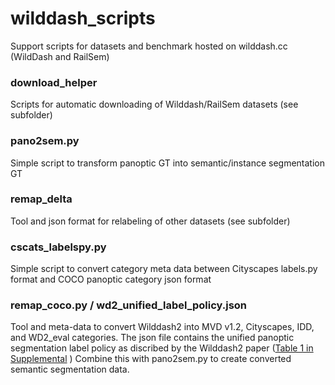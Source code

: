 # wilddash_scripts
Support scripts for datasets and benchmark hosted on wilddash.cc (WildDash and RailSem)

### download_helper ###

Scripts for automatic downloading of Wilddash/RailSem datasets (see subfolder)

### pano2sem.py ###

Simple script to transform panoptic GT into semantic/instance segmentation GT

### remap_delta ###

Tool and json format for relabeling of other datasets (see subfolder)

### cscats_labelspy.py ###

Simple script to convert category meta data between Cityscapes labels.py format and COCO panoptic category json format

### remap_coco.py / wd2_unified_label_policy.json ###

Tool and meta-data to convert Wilddash2 into MVD v1.2, Cityscapes, IDD, and WD2_eval categories.
The json file contains the unified panoptic segmentation label policy as discribed by the Wilddash2 paper ([Table 1 in Supplemental](https://openaccess.thecvf.com/content/CVPR2022/supplemental/Zendel_Unifying_Panoptic_Segmentation_CVPR_2022_supplemental.pdf) )
Combine this with pano2sem.py to create converted semantic segmentation data.
